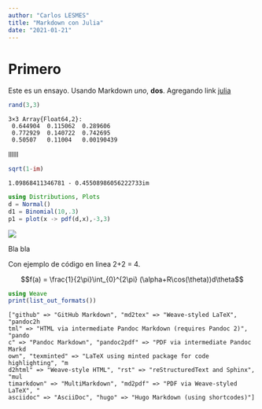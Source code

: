 ```yaml
---
author: "Carlos LESMES"
title: "Markdown con Julia"
date: "2021-01-21"
---
```





# Primero

Este es un ensayo. Usando Markdown *uno*, **dos**.
Agregando link [julia](www.julialang.org)

```julia
rand(3,3)
```

```
3×3 Array{Float64,2}:
 0.644904  0.115062  0.289606
 0.772929  0.140722  0.742695
 0.50507   0.11004   0.00190439
```




llllll

```julia
sqrt(1-im)
```

```
1.09868411346781 - 0.45508986056222733im
```



```julia
using Distributions, Plots
d = Normal()
d1 = Binomial(10,.3)
p1 = plot(x -> pdf(d,x),-3,3)
```

![](figures/prim_4_1.png)


Bla bla

Con ejemplo de código en linea  2+2 = 4.


```math
f(a) = \frac{1}{2\pi}\int_{0}^{2\pi} (\alpha+R\cos(\theta))d\theta
```

```julia
using Weave
print(list_out_formats())
```

```
["github" => "GitHub Markdown", "md2tex" => "Weave-styled LaTeX", "pandoc2h
tml" => "HTML via intermediate Pandoc Markdown (requires Pandoc 2)", "pando
c" => "Pandoc Markdown", "pandoc2pdf" => "PDF via intermediate Pandoc Markd
own", "texminted" => "LaTeX using minted package for code highlighting", "m
d2html" => "Weave-style HTML", "rst" => "reStructuredText and Sphinx", "mul
timarkdown" => "MultiMarkdown", "md2pdf" => "PDF via Weave-styled LaTeX", "
asciidoc" => "AsciiDoc", "hugo" => "Hugo Markdown (using shortcodes)"]
```


